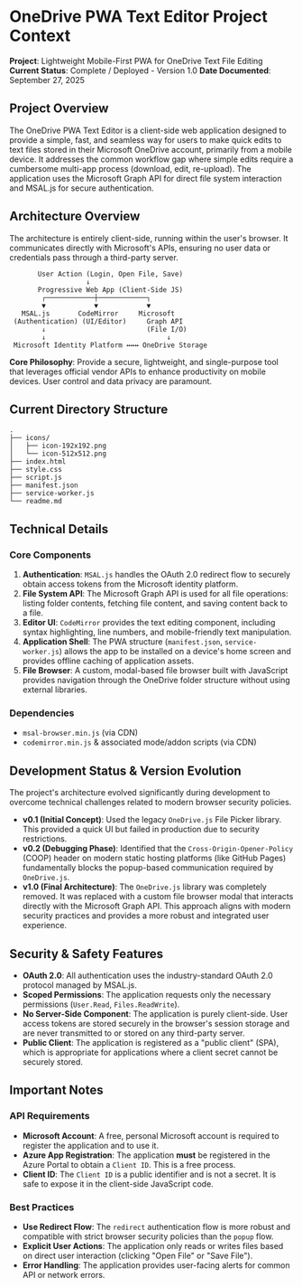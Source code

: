 # OneDrive PWA Text Editor Project Context
**Project**: Lightweight Mobile-First PWA for OneDrive Text File Editing
**Current Status**: Complete / Deployed - Version 1.0
**Date Documented**: September 27, 2025

## Project Overview
The OneDrive PWA Text Editor is a client-side web application designed to provide a simple, fast, and seamless way for users to make quick edits to text files stored in their Microsoft OneDrive account, primarily from a mobile device. It addresses the common workflow gap where simple edits require a cumbersome multi-app process (download, edit, re-upload). The application uses the Microsoft Graph API for direct file system interaction and MSAL.js for secure authentication.

## Architecture Overview
The architecture is entirely client-side, running within the user's browser. It communicates directly with Microsoft's APIs, ensuring no user data or credentials pass through a third-party server.

```
       User Action (Login, Open File, Save)
                   ↓
       Progressive Web App (Client-Side JS)
        ┌────────────┼────────────┐
        ▼            ▼            ▼
   MSAL.js       CodeMirror     Microsoft
 (Authentication) (UI/Editor)     Graph API
        ↓                         (File I/O)
        ↓                              ↓
 Microsoft Identity Platform ↔↔↔ OneDrive Storage
```
**Core Philosophy**: Provide a secure, lightweight, and single-purpose tool that leverages official vendor APIs to enhance productivity on mobile devices. User control and data privacy are paramount.

## Current Directory Structure
```
.
├── icons/
│   ├── icon-192x192.png
│   └── icon-512x512.png
├── index.html
├── style.css
├── script.js
├── manifest.json
├── service-worker.js
└── readme.md
```

## Technical Details

### Core Components
1.  **Authentication**: `MSAL.js` handles the OAuth 2.0 redirect flow to securely obtain access tokens from the Microsoft identity platform.
2.  **File System API**: The Microsoft Graph API is used for all file operations: listing folder contents, fetching file content, and saving content back to a file.
3.  **Editor UI**: `CodeMirror` provides the text editing component, including syntax highlighting, line numbers, and mobile-friendly text manipulation.
4.  **Application Shell**: The PWA structure (`manifest.json`, `service-worker.js`) allows the app to be installed on a device's home screen and provides offline caching of application assets.
5.  **File Browser**: A custom, modal-based file browser built with JavaScript provides navigation through the OneDrive folder structure without using external libraries.

### Dependencies
-   `msal-browser.min.js` (via CDN)
-   `codemirror.min.js` & associated mode/addon scripts (via CDN)

## Development Status & Version Evolution

The project's architecture evolved significantly during development to overcome technical challenges related to modern browser security policies.

-   **v0.1 (Initial Concept)**: Used the legacy `OneDrive.js` File Picker library. This provided a quick UI but failed in production due to security restrictions.
-   **v0.2 (Debugging Phase)**: Identified that the `Cross-Origin-Opener-Policy` (COOP) header on modern static hosting platforms (like GitHub Pages) fundamentally blocks the popup-based communication required by `OneDrive.js`.
-   **v1.0 (Final Architecture)**: The `OneDrive.js` library was completely removed. It was replaced with a custom file browser modal that interacts directly with the Microsoft Graph API. This approach aligns with modern security practices and provides a more robust and integrated user experience.

## Security & Safety Features

-   **OAuth 2.0**: All authentication uses the industry-standard OAuth 2.0 protocol managed by MSAL.js.
-   **Scoped Permissions**: The application requests only the necessary permissions (`User.Read`, `Files.ReadWrite`).
-   **No Server-Side Component**: The application is purely client-side. User access tokens are stored securely in the browser's session storage and are never transmitted to or stored on any third-party server.
-   **Public Client**: The application is registered as a "public client" (SPA), which is appropriate for applications where a client secret cannot be securely stored.

## Important Notes

### API Requirements
-   **Microsoft Account**: A free, personal Microsoft account is required to register the application and to use it.
-   **Azure App Registration**: The application **must** be registered in the Azure Portal to obtain a `Client ID`. This is a free process.
-   **Client ID**: The `Client ID` is a public identifier and is not a secret. It is safe to expose it in the client-side JavaScript code.

### Best Practices
-   **Use Redirect Flow**: The `redirect` authentication flow is more robust and compatible with strict browser security policies than the `popup` flow.
-   **Explicit User Actions**: The application only reads or writes files based on direct user interaction (clicking "Open File" or "Save File").
-   **Error Handling**: The application provides user-facing alerts for common API or network errors.

```